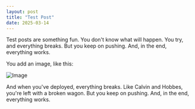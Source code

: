 ```yaml
---
layout: post
title: "Test Post"
date: 2025-03-14
---
```


Test posts are something fun. You don't know what will happen. You try, and everything breaks. But you keep on pushing. And, in the end, everything works.

You add an image, like this: 

![Image](calvin_hobbes_wagon.jpeg)

And when you've deployed, everything breaks. Like Calvin and Hobbes, you're left with a broken wagon. But you keep on pushing. And, in the end, everything works.
